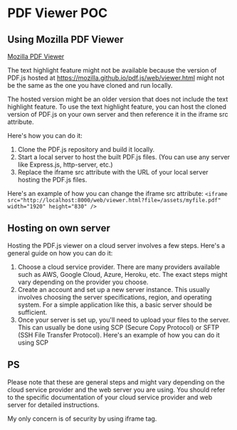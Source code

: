 # PDF Viewer POC
## Using Mozilla PDF Viewer

[Mozilla PDF Viewer](https://github.com/mozilla/pdf.js)

The text highlight feature might not be available because the version of PDF.js hosted at https://mozilla.github.io/pdf.js/web/viewer.html might not be the same as the one you have cloned and run locally.

The hosted version might be an older version that does not include the text highlight feature.  To use the text highlight feature, you can host the cloned version of PDF.js on your own server and then reference it in the iframe src attribute.

Here's how you can do it:
1. Clone the PDF.js repository and build it locally.
2. Start a local server to host the built PDF.js files. (You can use any server like Express.js, http-server, etc.)
3. Replace the iframe src attribute with the URL of your local server hosting the PDF.js files.

Here's an example of how you can change the iframe src attribute:
`<iframe src="http://localhost:8000/web/viewer.html?file=/assets/myfile.pdf" width="1920" height="830" />`

## Hosting on own server

Hosting the PDF.js viewer on a cloud server involves a few steps. Here's a general guide on how you can do it:
1. Choose a cloud service provider. There are many providers available such as AWS, Google Cloud, Azure, Heroku, etc. The exact steps might vary depending on the provider you choose.
2. Create an account and set up a new server instance. This usually involves choosing the server specifications, region, and operating system. For a simple application like this, a basic server should be sufficient.
3. Once your server is set up, you'll need to upload your files to the server. This can usually be done using SCP (Secure Copy Protocol) or SFTP (SSH File Transfer Protocol). Here's an example of how you can do it using SCP

## PS
Please note that these are general steps and might vary depending on the cloud service provider and the web server you are using. You should refer to the specific documentation of your cloud service provider and web server for detailed instructions.

My only concern is of security by using iframe tag.

